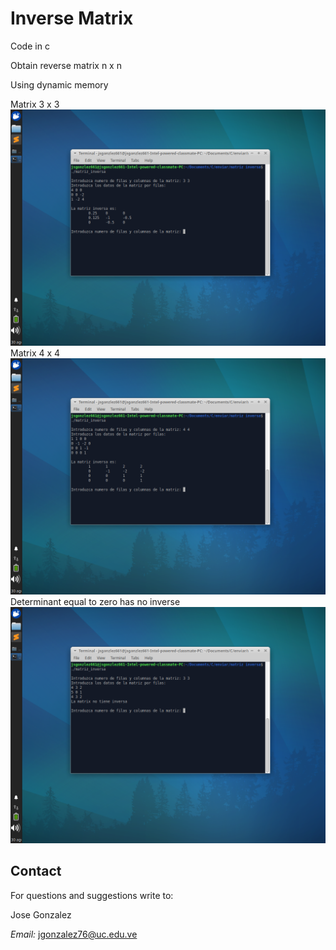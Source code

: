 # Inverse Matrix

Code in c

Obtain reverse matrix n x n

Using dynamic memory 

Matrix 3 x 3
![Screenshot_1](https://github.com/jsgonzlez661/Inverse-Matrix/blob/master/Screenshot/Screenshot_1.png)
Matrix 4 x 4
![Screenshot_2](https://github.com/jsgonzlez661/Inverse-Matrix/blob/master/Screenshot/Screenshot_2.png)
Determinant equal to zero has no inverse
![Screenshot_3](https://github.com/jsgonzlez661/Inverse-Matrix/blob/master/Screenshot/Screenshot_3.png)

## Contact

For questions and suggestions write to:

Jose Gonzalez

_Email:_ <jgonzalez76@uc.edu.ve>
